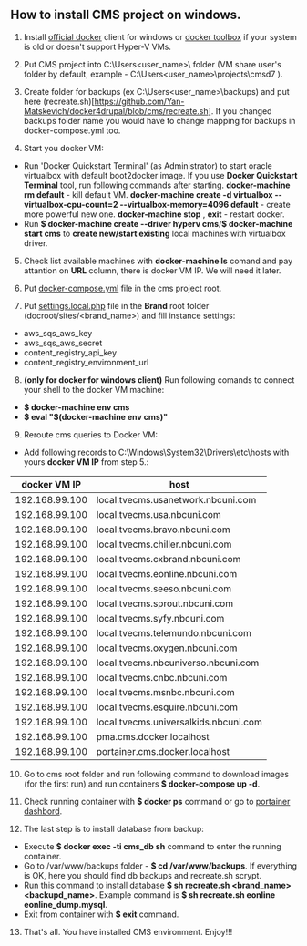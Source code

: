 ## **How to install CMS project on windows.**
1. Install [official docker](https://docs.docker.com/docker-for-windows/install/#download-docker-for-windows) client for windows or [docker toolbox](https://docs.docker.com/toolbox/overview/) if your system is old or doesn't support Hyper-V VMs.

2. Put CMS project into C:\Users\<user_name>\ folder (VM share user's folder by default, example - C:\Users\<user_name>\projects\cmsd7 ).

3. Create folder for backups (ex C:\Users\<user_name>\backups) and put here (recreate.sh)[https://github.com/Yan-Matskevich/docker4drupal/blob/cms/recreate.sh]. If you changed backups folder name you would have to change mapping for backups in docker-compose.yml too.

4. Start you docker VM:
- Run 'Docker Quickstart Terminal' (as Administrator) to start oracle virtualbox with default boot2docker image. If you use **Docker Quickstart Terminal** tool, run following commands after starting. **docker-machine rm default** - kill default VM. **docker-machine create -d virtualbox --virtualbox-cpu-count=2 --virtualbox-memory=4096 default** - create more powerful new one. **docker-machine stop** , **exit** - restart docker.
- Run **$ docker-machine create --driver hyperv cms**/**$ docker-machine start cms** to **create new/start existing** local machines with virtualbox driver.

5. Check list available machines with **docker-machine ls** comand and pay attantion on **URL** column, there is docker VM IP. We will need it later.

6. Put [docker-compose.yml](https://github.com/Yan-Matskevich/docker4drupal/blob/cms/docker-compose.yml) file in the cms project root.

7. Put [settings.local.php](https://github.com/Yan-Matskevich/docker4drupal/blob/cms/settings.local.php) file in the **Brand** root folder (docroot/sites/<brand_name>) and fill instance settings:
- aws_sqs_aws_key
- aws_sqs_aws_secret
- content_registry_api_key
- content_registry_environment_url

8. **(only for docker for windows client)** Run following comands to connect your shell to the docker VM machine:
- **$ docker-machine env cms**
- **$ eval "$(docker-machine env cms)"**

9. Reroute cms queries to Docker VM:
- Add following records to  C:\Windows\System32\Drivers\etc\hosts with yours **docker VM IP** from step 5.:

|docker VM IP   | host                              |
|---------------|-----------------------------------|
|192.168.99.100 | local.tvecms.usanetwork.nbcuni.com|
|192.168.99.100 | local.tvecms.usa.nbcuni.com|
|192.168.99.100 | local.tvecms.bravo.nbcuni.com|
|192.168.99.100 | local.tvecms.chiller.nbcuni.com|
|192.168.99.100 | local.tvecms.cxbrand.nbcuni.com|
|192.168.99.100 | local.tvecms.eonline.nbcuni.com|
|192.168.99.100 | local.tvecms.seeso.nbcuni.com|
|192.168.99.100 | local.tvecms.sprout.nbcuni.com|
|192.168.99.100 | local.tvecms.syfy.nbcuni.com|
|192.168.99.100 | local.tvecms.telemundo.nbcuni.com|
|192.168.99.100 | local.tvecms.oxygen.nbcuni.com|
|192.168.99.100 | local.tvecms.nbcuniverso.nbcuni.com|
|192.168.99.100 | local.tvecms.cnbc.nbcuni.com|
|192.168.99.100 | local.tvecms.msnbc.nbcuni.com|
|192.168.99.100 | local.tvecms.esquire.nbcuni.com|
|192.168.99.100 | local.tvecms.universalkids.nbcuni.com|
|192.168.99.100 | pma.cms.docker.localhost|
|192.168.99.100 | portainer.cms.docker.localhost|

10. Go to cms root folder and run following command to download images (for the first run) and run containers **$ docker-compose up -d**.

11. Check running container with **$ docker ps** command or go to [portainer dashbord](http://portainer.cms.docker.localhost).

12. The last step is to install database from backup:
- Execute **$ docker exec -ti cms_db sh** command to enter the running container.
- Go to /var/www/backups folder - **$ cd /var/www/backups**. If everything is OK, here you should find db backups and recreate.sh scrypt.
- Run this command to install database **$ sh recreate.sh <brand_name> <backupd_name>**. Example command is **$ sh recreate.sh eonline  eonline_dump.mysql**.
- Exit from container with **$ exit** command.

13. That's all. You have installed CMS environment. Enjoy!!!
